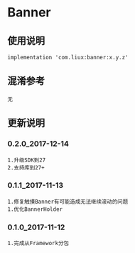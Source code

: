 Banner
===

使用说明
---
```
implementation 'com.liux:banner:x.y.z'
```

混淆参考
---
```
无
```

更新说明
---
### 0.2.0_2017-12-14
    1.升级SDK到27
    2.支持库到27+

### 0.1.1_2017-11-13
    1.修复触摸Banner有可能造成无法继续滚动的问题
    1.优化BannerHolder

### 0.1.0_2017-11-12
    1.完成从Framework分包